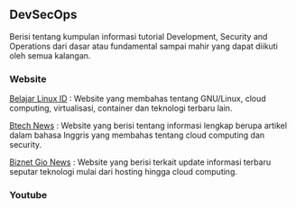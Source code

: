 ## DevSecOps

Berisi tentang kumpulan informasi tutorial Development, Security and Operations dari dasar atau fundamental sampai mahir yang dapat diikuti oleh semua kalangan.


### Website

[Belajar Linux ID](https://belajarlinux.id/) : Website yang membahas tentang GNU/Linux, cloud computing, virtualisasi, container dan teknologi terbaru lain. 

[Btech News](https://btech.id/news/) : Website yang berisi tentang informasi lengkap berupa artikel dalam bahasa Inggris yang membahas tentang cloud computing dan security.

[Biznet Gio News](https://www.biznetgio.com/news) : Website yang berisi terkait update informasi terbaru seputar teknologi mulai dari hosting hingga cloud computing.


### Youtube

